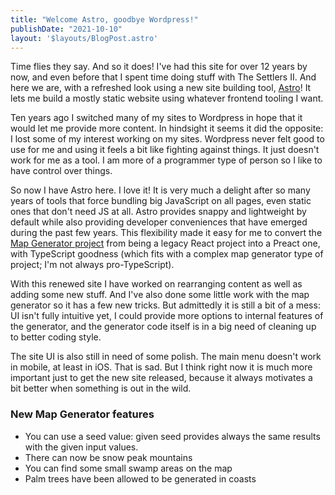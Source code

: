 ```yaml
---
title: "Welcome Astro, goodbye Wordpress!"
publishDate: "2021-10-10"
layout: '$layouts/BlogPost.astro'
---
```


Time flies they say. And so it does! I've had this site for over 12 years by now, and even before that I spent time
doing stuff with The Settlers II. And here we are, with a refreshed look using a new site building tool,
[Astro](https://astro.build)! It lets me build a mostly static website using whatever frontend tooling I want.

Ten years ago I switched many of my sites to Wordpress in hope that it would let me provide more content. In hindsight
it seems it did the opposite: I lost some of my interest working on my sites. Wordpress never felt good to use for me
and using it feels a bit like fighting against things. It just doesn't work for me as a tool. I am more of a programmer
type of person so I like to have control over things.

So now I have Astro here. I love it! It is very much a delight after so many years of tools that force bundling big
JavaScript on all pages, even static ones that don't need JS at all. Astro provides snappy and lightweight by default
while also providing developer conveniences that have emerged during the past few years. This flexibility made it easy
for me to convert the [Map Generator project](/map-generator/) from being a legacy React project into a Preact one, with
TypeScript goodness (which fits with a complex map generator type of project; I'm not always pro-TypeScript).

With this renewed site I have worked on rearranging content as well as adding some new stuff. And I've also done some
little work with the map generator so it has a few new tricks. But admittedly it is still a bit of a mess: UI isn't
fully intuitive yet, I could provide more options to internal features of the generator, and the generator code itself
is in a big need of cleaning up to better coding style.

The site UI is also still in need of some polish. The main menu doesn't work in mobile, at least in iOS. That is sad.
But I think right now it is much more important just to get the new site released, because it always motivates a bit
better when something is out in the wild.

### New Map Generator features

- You can use a seed value: given seed provides always the same results with the given input values.
- There can now be snow peak mountains
- You can find some small swamp areas on the map
- Palm trees have been allowed to be generated in coasts
